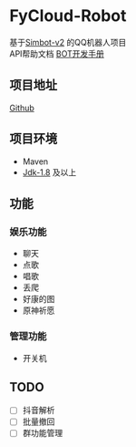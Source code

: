 # FyCloud-Robot
基于[Simbot-v2](https://github.com/ForteScarlet/simpler-robot/tree/v2-dev) 的QQ机器人项目
<br/>API帮助文档 [BOT开发手册](https://www.yuque.com/simpler-robot/simpler-robot-doc)

## 项目地址
[Github](https://github.com/VarleyT/FyCloud-Robot)

## 项目环境
 - Maven
 - [Jdk-1.8](https://www.oracle.com/java/technologies/downloads/) 及以上

## 功能
### 娱乐功能
 - 聊天
 - 点歌
 - 唱歌
 - 丢爬
 - 好康的图
 - 原神祈愿

### 管理功能
 - 开关机

## TODO

 - [ ] 抖音解析
 - [ ] 批量撤回
 - [ ] 群功能管理
